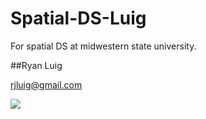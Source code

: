# Spatial-DS-Luig
For spatial DS at midwestern state university.

##Ryan Luig

rjluig@gmail.com

![](https://i.ytimg.com/vi/8aIswZT51-c/hqdefault.jpg)
